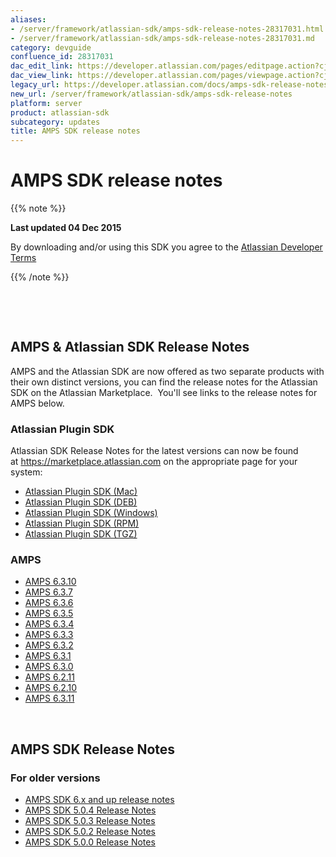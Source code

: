 ```yaml
---
aliases:
- /server/framework/atlassian-sdk/amps-sdk-release-notes-28317031.html
- /server/framework/atlassian-sdk/amps-sdk-release-notes-28317031.md
category: devguide
confluence_id: 28317031
dac_edit_link: https://developer.atlassian.com/pages/editpage.action?cjm=wozere&pageId=28317031
dac_view_link: https://developer.atlassian.com/pages/viewpage.action?cjm=wozere&pageId=28317031
legacy_url: https://developer.atlassian.com/docs/amps-sdk-release-notes
new_url: /server/framework/atlassian-sdk/amps-sdk-release-notes
platform: server
product: atlassian-sdk
subcategory: updates
title: AMPS SDK release notes
---
```

# AMPS SDK release notes

{{% note %}}

**Last updated 04 Dec 2015**

By downloading and/or using this SDK you agree to the <span class="underline">[Atlassian Developer Terms](Atlassian-Developer-Terms_37879876.html)</span>

{{% /note %}}

 

 

## AMPS & Atlassian SDK Release Notes

AMPS and the Atlassian SDK are now offered as two separate products with their own distinct versions, you can find the release notes for the Atlassian SDK on the Atlassian Marketplace.  You'll see links to the release notes for AMPS below.

### 

### Atlassian Plugin SDK

Atlassian SDK Release Notes for the latest versions can now be found at <a href="https://marketplace.atlassian.com/" class="external-link">https://marketplace.atlassian.com</a> on the appropriate page for your system:

-   <a href="https://marketplace.atlassian.com/plugins/atlassian-plugin-sdk-mac/server/versionhistory" class="external-link">Atlassian Plugin SDK (Mac)</a>
-   <a href="https://marketplace.atlassian.com/plugins/atlassian-plugin-sdk-deb/cloud/versionhistory" class="external-link">Atlassian Plugin SDK (DEB)</a>
-   <a href="https://marketplace.atlassian.com/plugins/atlassian-plugin-sdk-windows/server/versionhistory" class="external-link">Atlassian Plugin SDK (Windows)</a>
-   <a href="https://marketplace.atlassian.com/plugins/atlassian-plugin-sdk-rpm/server/versionhistory" class="external-link">Atlassian Plugin SDK (RPM)</a>
-   <a href="https://marketplace.atlassian.com/plugins/atlassian-plugin-sdk-tgz/server/versionhistory" class="external-link">Atlassian Plugin SDK (TGZ)</a>

### AMPS 

-   [AMPS 6.3.10](https://developer.atlassian.com/display/DOCS/AMPS+6.3.10)
-   [AMPS 6.3.7](https://developer.atlassian.com/display/DOCS/AMPS+6.3.7)
-   [AMPS 6.3.6](https://developer.atlassian.com/display/DOCS/AMPS+6.3.6)
-   [AMPS 6.3.5](https://developer.atlassian.com/display/DOCS/AMPS+6.3.5)
-   [AMPS 6.3.4](https://developer.atlassian.com/display/DOCS/AMPS+6.3.4)
-   [AMPS 6.3.3](https://developer.atlassian.com/display/DOCS/AMPS+6.3.3)
-   [AMPS 6.3.2](https://developer.atlassian.com/display/DOCS/AMPS+6.3.2)
-   [AMPS 6.3.1](https://developer.atlassian.com/display/DOCS/AMPS+6.3.1)
-   [AMPS 6.3.0](https://developer.atlassian.com/display/DOCS/AMPS+6.3.0)
-   [AMPS 6.2.11](https://developer.atlassian.com/display/DOCS/AMPS+6.2.11)
-   [AMPS 6.2.10](https://developer.atlassian.com/display/DOCS/AMPS+6.2.10)
-   [AMPS 6.3.11](https://developer.atlassian.com/display/DOCS/AMPS+6.3.11)

 

## AMPS SDK Release Notes

### For older versions

-   [AMPS SDK 6.x and up release notes](/server/framework/atlassian-sdk/amps-sdk-6-x-and-up-release-notes)
-   [AMPS SDK 5.0.4 Release Notes](/server/framework/atlassian-sdk/amps-sdk-5-0-4-release-notes)
-   [AMPS SDK 5.0.3 Release Notes](/server/framework/atlassian-sdk/amps-sdk-5-0-3-release-notes)
-   [AMPS SDK 5.0.2 Release Notes](/server/framework/atlassian-sdk/amps-sdk-5-0-2-release-notes)
-   [AMPS SDK 5.0.0 Release Notes](/server/framework/atlassian-sdk/amps-sdk-5-0-0-release-notes)














































































